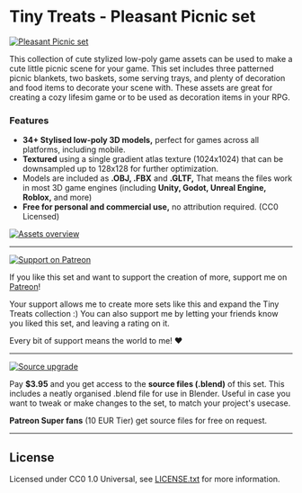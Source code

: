 # Tiny Treats - Pleasant Picnic set

[![Pleasant Picnic set](https://img.itch.zone/aW1nLzE4MjIxODUzLnBuZw==/original/jdju5w.png)](https://tinytreats.itch.io/pleasant-picnic)

This collection of cute stylized low-poly game assets can be used to make a cute little picnic scene for your game. This set includes three patterned picnic blankets, two baskets, some serving trays, and plenty of decoration and food items to decorate your scene with. These assets are great for creating a cozy lifesim game or to be used as decoration items in your RPG.

### Features

- **34+ Stylised low-poly 3D models,** perfect for games across all platforms, including mobile.
- **Textured** using a single gradient atlas texture (1024x1024) that can be downsampled up to 128x128 for further optimization.
- Models are included as **.OBJ, .FBX** and **.GLTF,** That means the files work in most 3D game engines (including **Unity, Godot, Unreal Engine, Roblox,** and more)
- **Free for personal and commercial use,** no attribution required. (CC0 Licensed)

[![Assets overview](https://img.itch.zone/aW1hZ2UvMzA0NjY4MS8xODIyMTg2Mi5wbmc=/original/xfl4Mb.png)](https://tinytreats.itch.io/pleasant-picnic)

<hr>

[![Support on Patreon](https://img.itch.zone/aW1nLzE3MzUyMTA0LnBuZw==/original/XXmgKx.png)](https://www.patreon.com/tinytreats)

If you like this set and want to support the creation of more, support me on [Patreon](https://www.patreon.com/tinytreats)!

Your support allows me to create more sets like this and expand the Tiny Treats collection :) You can also support me by letting your friends know you liked this set, and leaving a rating on it.

Every bit of support means the world to me! ❤️

<hr>

[![Source upgrade](https://img.itch.zone/aW1nLzE3MzI0NjU3LnBuZw==/original/QX1mok.png)](https://tinytreats.itch.io/pleasant-picnic)

Pay **$3.95** and you get access to the **source files (.blend)** of this set. This includes a neatly organised .blend file for use in Blender. Useful in case you want to tweak or make changes to the set, to match your project's usecase.

**Patreon Super fans** (10 EUR Tier) get source files for free on request. 

<hr>

## License

Licensed under CC0 1.0 Universal, see [LICENSE.txt](LICENSE.txt) for more information.
